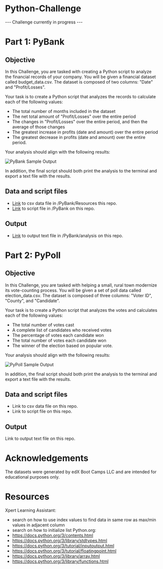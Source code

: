 # Python-Challenge

--- Challenge currently in progress ---

# Part 1: PyBank

## Objective

In this Challenge, you are tasked with creating a Python script to analyze the financial records of your company.
You will be given a financial dataset called budget_data.csv. The dataset is composed of two columns: "Date" and
"Profit/Losses".

Your task is to create a Python script that analyzes the records to calculate each of the following values:
* The total number of months included in the dataset
* The net total amount of "Profit/Losses" over the entire period
* The changes in "Profit/Losses" over the entire period, and then the average of those changes
* The greatest increase in profits (date and amount) over the entire period
* The greatest decrease in profits (date and amount) over the entire period.

Your analysis should align with the following results:

![PyBank Sample Output](https://github.com/user-attachments/assets/1fb77d16-d6bc-4c07-8d12-fc8f282671a7)

In addition, the final script should both print the analysis to the terminal and export a text file with the results.

## Data and script files
* [Link](https://github.com/brenprie/Python-Challenge/blob/main/PyBank/Resources/budget_data.csv) to csv data file in /PyBank/Resources this repo. 
* [Link](https://github.com/brenprie/Python-Challenge/blob/main/PyBank/main.py) to script file in /PyBank on this repo.

## Output
* [Link](https://github.com/brenprie/Python-Challenge/blob/main/PyBank/Analysis/budget_analysis.txt) to output text file in /PyBank/analysis on this repo.

# Part 2: PyPoll

## Objective

In this Challenge, you are tasked with helping a small, rural town modernize its vote-counting process. You will be 
given a set of poll data called election_data.csv. The dataset is composed of three columns: "Voter ID", "County", 
and "Candidate". 

Your task is to create a Python script that analyzes the votes and calculates each of the following values:
* The total number of votes cast
* A complete list of candidates who received votes
* The percentage of votes each candidate won
* The total number of votes each candidate won
* The winner of the election based on popular vote.

Your analysis should align with the following results:

  ![PyPoll Sample Output](https://github.com/user-attachments/assets/3c34ee7a-9129-4e44-98ee-72feb2471e5d)


In addition, the final script should both print the analysis to the terminal and export a text file with the results.

## Data and script files
* Link to csv data file on this repo. 
* Link to script file on this repo.

## Output
Link to output text file on this repo. 

# Acknowledgements
The datasets were generated by edX Boot Camps LLC and are intended for educational purposes only.

# Resources
Xpert Learning Assistant: 
* search on how to use index values to find data in same row as max/min values in adjacent column
* search on how to initialize list
Python.org:
* https://docs.python.org/3/contents.html
* https://docs.python.org/3/library/stdtypes.html
* https://docs.python.org/3/tutorial/inputoutput.html
* https://docs.python.org/3/tutorial/floatingpoint.html
* https://docs.python.org/3/library/array.html
* https://docs.python.org/3/library/functions.html

